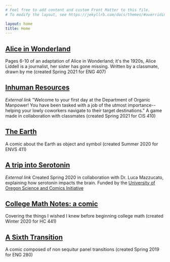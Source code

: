 ```yaml
---
# Feel free to add content and custom Front Matter to this file.
# To modify the layout, see https://jekyllrb.com/docs/themes/#overriding-theme-defaults

layout: home
title: Home
---
```


[Alice in Wonderland](wonderland/2021/05/04/6)
---------------------

Pages 6-10 of an adaptation of Alice in Wonderland; it's the 1920s,
Alice Liddell is a journalist, her sister has gone missing. Written
by a classmate, drawn by me (created Spring 2021 for ENG 407)

[Inhuman Resources](https://j4red.itch.io/inhuman-resources)
-------------------

*External link* "Welcome to your first day at the Department of Organic Manpower! You have been tasked with a job of the utmost importance-- helping your lowly coworkers navigate to their target destinations." A game made in collaboration with classmates (created Spring 2021 for CIS 410)

[The Earth](earth/2020/08/17/0)
----------

A comic about the Earth as object and symbol (created Summer 2020 for ENVS 411)

[A trip into Serotonin](https://comics.uoregon.edu/wp-content/uploads/2020/09/serotonin_final-With-Watermark.pdf)
----------------------

*External link* Created Spring 2020 in collaboration with
Dr. Luca Mazzucato, explaining how serotonin impacts the brain. Funded
by the [University of Oregon Science and Comics
Initiative](https://ifs.uoregon.edu/outreach/comics/)

[//]: # (Old link: https://comics.uoregon.edu/?page_id=2090)


[College Math Notes: a comic](math/2020/09/13/0)
----------------------------

Covering the things I wished I knew before beginning college
math (created Winter 2020 for HC 441)

[A Sixth Transition](sixth/2020/09/30/0)
-------------------

A comic composed of non sequitur panel transitions (created Spring
2019 for ENG 280)

